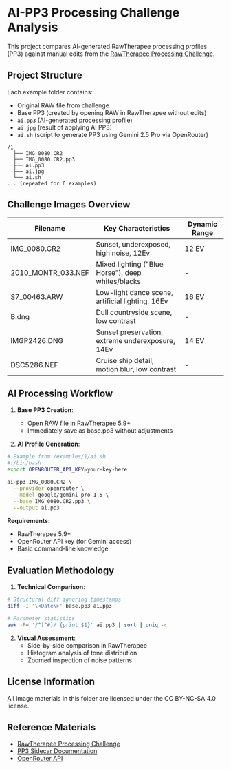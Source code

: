 # AI-PP3 Processing Challenge Analysis

This project compares AI-generated RawTherapee processing profiles (PP3) against manual edits from the [RawTherapee Processing Challenge](https://rawpedia.rawtherapee.com/Rawtherapee_Processing_Challenge_feedback).

## Project Structure

Each example folder contains:

- Original RAW file from challenge
- Base PP3 (created by opening RAW in RawTherapee without edits)
- `ai.pp3` (AI-generated processing profile)
- `ai.jpg` (result of applying AI PP3)
- `ai.sh` (script to generate PP3 using Gemini 2.5 Pro via OpenRouter)

```
/1
  ├── IMG_0080.CR2
  ├── IMG_0080.CR2.pp3
  ├── ai.pp3
  ├── ai.jpg
  └── ai.sh
... (repeated for 6 examples)
```

## Challenge Images Overview

| Filename           | Key Characteristics                               | Dynamic Range |
| ------------------ | ------------------------------------------------- | ------------- |
| IMG_0080.CR2       | Sunset, underexposed, high noise, 12Ev            | 12 EV         |
| 2010_MONTR_033.NEF | Mixed lighting ("Blue Horse"), deep whites/blacks | -             |
| S7_00463.ARW       | Low-light dance scene, artificial lighting, 16Ev  | 16 EV         |
| B.dng              | Dull countryside scene, low contrast              | -             |
| IMGP2426.DNG       | Sunset preservation, extreme underexposure, 14Ev  | 14 EV         |
| DSC5286.NEF        | Cruise ship detail, motion blur, low contrast     | -             |

## AI Processing Workflow

1. **Base PP3 Creation**:

   - Open RAW file in RawTherapee 5.9+
   - Immediately save as base.pp3 without adjustments

2. **AI Profile Generation**:

```bash
# Example from /examples/1/ai.sh
#!/bin/bash
export OPENROUTER_API_KEY=your-key-here

ai-pp3 IMG_0080.CR2 \
  --provider openrouter \
  --model google/gemini-pro-1.5 \
  --base IMG_0080.CR2.pp3 \
  --output ai.pp3
```

**Requirements**:

- RawTherapee 5.9+
- OpenRouter API key (for Gemini access)
- Basic command-line knowledge

## Evaluation Methodology

1. **Technical Comparison**:

```bash
# Structural diff ignoring timestamps
diff -I '\<Date\>' base.pp3 ai.pp3

# Parameter statistics
awk -F= '/^[^#]/ {print $1}' ai.pp3 | sort | uniq -c
```

2. **Visual Assessment**:
   - Side-by-side comparison in RawTherapee
   - Histogram analysis of tone distribution
   - Zoomed inspection of noise patterns

## License Information

All image materials in this folder are licensed under the CC BY-NC-SA 4.0 license.

## Reference Materials

- [RawTherapee Processing Challenge](https://rawpedia.rawtherapee.com/Rawtherapee_Processing_Challenge_feedback)
- [PP3 Sidecar Documentation](https://rawpedia.rawtherapee.com/Sidecar_Files_-_Processing_Profiles)
- [OpenRouter API](https://openrouter.ai/docs)
